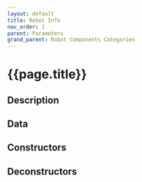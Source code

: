 ```yaml
---
layout: default
title: Robot Info
nav_order: 1
parent: Parameters
grand_parent: Robot Components Categories
---
```


# **{{page.title}}**

## **Description**


## **Data**


## **Constructors**


## **Deconstructors**

